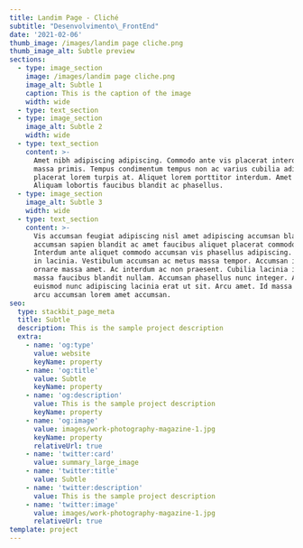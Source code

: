 ```yaml
---
title: Landim Page - Cliché
subtitle: "Desenvolvimento\_FrontEnd"
date: '2021-02-06'
thumb_image: /images/landim page cliche.png
thumb_image_alt: Subtle preview
sections:
  - type: image_section
    image: /images/landim page cliche.png
    image_alt: Subtle 1
    caption: This is the caption of the image
    width: wide
  - type: text_section
  - type: image_section
    image_alt: Subtle 2
    width: wide
  - type: text_section
    content: >-
      Amet nibh adipiscing adipiscing. Commodo ante vis placerat interdum massa
      massa primis. Tempus condimentum tempus non ac varius cubilia adipiscing
      placerat lorem turpis at. Aliquet lorem porttitor interdum. Amet lacus.
      Aliquam lobortis faucibus blandit ac phasellus.
  - type: image_section
    image_alt: Subtle 3
    width: wide
  - type: text_section
    content: >-
      Vis accumsan feugiat adipiscing nisl amet adipiscing accumsan blandit
      accumsan sapien blandit ac amet faucibus aliquet placerat commodo.
      Interdum ante aliquet commodo accumsan vis phasellus adipiscing. Ornare a
      in lacinia. Vestibulum accumsan ac metus massa tempor. Accumsan in lacinia
      ornare massa amet. Ac interdum ac non praesent. Cubilia lacinia interdum
      massa faucibus blandit nullam. Accumsan phasellus nunc integer. Accumsan
      euismod nunc adipiscing lacinia erat ut sit. Arcu amet. Id massa aliquet
      arcu accumsan lorem amet accumsan.
seo:
  type: stackbit_page_meta
  title: Subtle
  description: This is the sample project description
  extra:
    - name: 'og:type'
      value: website
      keyName: property
    - name: 'og:title'
      value: Subtle
      keyName: property
    - name: 'og:description'
      value: This is the sample project description
      keyName: property
    - name: 'og:image'
      value: images/work-photography-magazine-1.jpg
      keyName: property
      relativeUrl: true
    - name: 'twitter:card'
      value: summary_large_image
    - name: 'twitter:title'
      value: Subtle
    - name: 'twitter:description'
      value: This is the sample project description
    - name: 'twitter:image'
      value: images/work-photography-magazine-1.jpg
      relativeUrl: true
template: project
---
```

